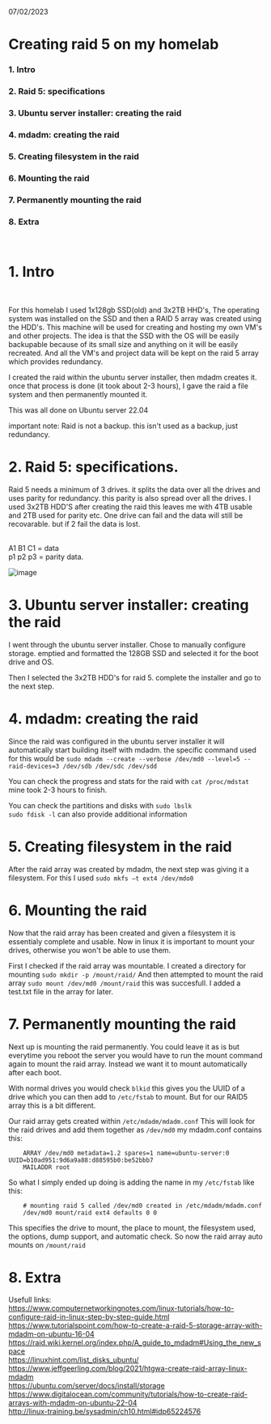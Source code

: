 07/02/2023

# Creating raid 5 on my homelab

### 1. Intro
### 2. Raid 5: specifications
### 3. Ubuntu server installer: creating the raid
### 4. mdadm: creating the raid 
### 5. Creating filesystem in the raid
### 6. Mounting the raid
### 7. Permanently mounting the raid
### 8. Extra
<br />

# 1. Intro
<br />

For this homelab I used 1x128gb SSD(old) and 3x2TB HHD's, The operating system was installed on
the SSD and then a RAID 5 array was created using the HDD's. This machine will be used for creating
and hosting my own VM's and other projects. The idea is that the SSD with the OS will be easily 
backupable because of its small size and anything on it will be easily recreated. And all the
VM's and project data will be kept on the raid 5 array which provides redundancy.

I created the raid within the ubuntu server installer, then mdadm creates it. once that process is done (it took about 2-3 hours), I gave the raid a file system and then permanently mounted it.

This was all done on Ubuntu server 22.04
  
important note: Raid is not a backup. this isn't used as a backup, just redundancy.

# 2. Raid 5: specifications. 

Raid 5 needs a minimum of 3 drives. it splits the data over all the drives and uses parity for redundancy. this parity is also spread over all the drives. I used 3x2TB HDD'S after creating the raid this leaves me with 4TB usable and 2TB used for parity etc. One drive can fail and the data will still be recovarable. but if 2 fail the data is lost.
<br />
<br />

A1 B1 C1 = data  
p1 p2 p3 = parity data.

![image](https://hardwaresfera.com/wp-content/uploads/2020/06/CONFIGURACION-RAID-5.jpg)

# 3. Ubuntu server installer: creating the raid

I went through the ubuntu server installer. Chose to manually configure storage.
emptied and formatted the 128GB SSD and selected it for the boot drive and OS.

Then I selected the 3x2TB HDD's for raid 5. complete the installer and go to the next step.

# 4. mdadm: creating the raid 

Since the raid was configured in the ubuntu server installer it will automatically start building
itself with mdadm. the specific command used for this would be ``sudo mdadm --create --verbose /dev/md0 --level=5 --raid-devices=3 /dev/sdb /dev/sdc /dev/sdd``

You can check the progress and stats for the raid with ``cat /proc/mdstat`` mine took 2-3 hours to finish.

You can check the partitions and disks with ``sudo lbslk``  
``sudo fdisk -l`` can also provide additional information


# 5. Creating filesystem in the raid

After the raid array was created by mdadm, the next step was giving it a filesystem. For this I used
``sudo mkfs –t ext4 /dev/mdo0``


# 6. Mounting the raid

Now that the raid array has been created and given a filesystem it is essentialy complete and usable. Now in linux it is important to mount your drives, otherwise you won't be able to use them.

First I checked if the raid array was mountable. I created a directory for mounting ``sudo mkdir -p /mount/raid/`` And then attempted to mount the raid array ``sudo mount /dev/md0 /mount/raid`` this was succesfull. I added a test.txt file in the array for later.

# 7. Permanently mounting the raid

Next up is mounting the raid permanently. You could leave it as is but everytime you reboot the server you would have to run the mount command again to mount the raid array. Instead we want it to
mount automatically after each boot.

With normal drives you would check ``blkid`` this gives you the UUID of a drive which you can then
add to ``/etc/fstab`` to mount. But for our RAID5 array this is a bit different. 

Our raid array gets created within ``/etc/mdadm/mdadm.conf`` This will look for the raid drives and
add them together as ``/dev/md0`` my mdadm.conf contains this: 
        
        ARRAY /dev/md0 metadata=1.2 spares=1 name=ubuntu-server:0 UUID=b10ad951:9d6a9a88:d88595b0:be52bbb7  
        MAILADDR root
        

So what I simply ended up doing is adding the name in my ``/etc/fstab`` like this:

        # mounting raid 5 called /dev/md0 created in /etc/mdadm/mdadm.conf  
        /dev/md0 mount/raid ext4 defaults 0 0

 This specifies the drive to mount, the place to mount, the filesystem used, the options, dump support, and automatic check. So now the raid array auto mounts on ``/mount/raid``

# 8. Extra

Usefull links:  
https://www.computernetworkingnotes.com/linux-tutorials/how-to-configure-raid-in-linux-step-by-step-guide.html  
https://www.tutorialspoint.com/how-to-create-a-raid-5-storage-array-with-mdadm-on-ubuntu-16-04  
https://raid.wiki.kernel.org/index.php/A_guide_to_mdadm#Using_the_new_space  
https://linuxhint.com/list_disks_ubuntu/  
https://www.jeffgeerling.com/blog/2021/htgwa-create-raid-array-linux-mdadm  
https://ubuntu.com/server/docs/install/storage  
https://www.digitalocean.com/community/tutorials/how-to-create-raid-arrays-with-mdadm-on-ubuntu-22-04  
http://linux-training.be/sysadmin/ch10.html#idp65224576



